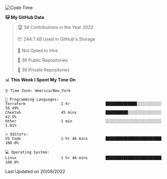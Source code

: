 <!--START_SECTION:waka-->
![Code Time](http://img.shields.io/badge/Code%20Time-65%20hrs%2028%20mins-blue)

**🐱 My GitHub Data** 

> 🏆 34 Contributions in the Year 2022
 > 
> 📦 244.7 kB Used in GitHub's Storage 
 > 
> 🚫 Not Opted to Hire
 > 
> 📜 36 Public Repositories 
 > 
> 🔑 39 Private Repositories  
 > 
📊 **This Week I Spent My Time On** 

```text
⌚︎ Time Zone: America/New_York

💬 Programming Languages: 
Terraform                1 hr                ██████████████░░░░░░░░░░░   56.49% 
Cheetah                  45 mins             ██████████░░░░░░░░░░░░░░░   42.5% 
Other                    1 min               ░░░░░░░░░░░░░░░░░░░░░░░░░   1.01%

🔥 Editors: 
VS Code                  1 hr 46 mins        █████████████████████████   100.0%

💻 Operating System: 
Linux                    1 hr 46 mins        █████████████████████████   100.0%

```


 Last Updated on 20/08/2022
<!--END_SECTION:waka-->